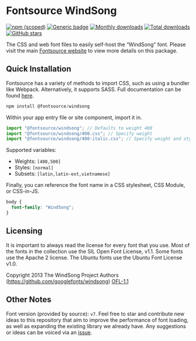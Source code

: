 # Fontsource WindSong

[![npm (scoped)](https://img.shields.io/npm/v/@fontsource/windsong?color=brightgreen)](https://www.npmjs.com/package/@fontsource/windsong) [![Generic badge](https://img.shields.io/badge/fontsource-passing-brightgreen)](https://github.com/fontsource/fontsource) [![Monthly downloads](https://badgen.net/npm/dm/@fontsource/windsong)](https://github.com/fontsource/fontsource) [![Total downloads](https://badgen.net/npm/dt/@fontsource/windsong)](https://github.com/fontsource/fontsource) [![GitHub stars](https://img.shields.io/github/stars/fontsource/fontsource.svg?style=social&label=Star)](https://github.com/fontsource/fontsource/stargazers)

The CSS and web font files to easily self-host the “WindSong” font. Please visit the main [Fontsource website](https://fontsource.org/fonts/windsong) to view more details on this package.

## Quick Installation

Fontsource has a variety of methods to import CSS, such as using a bundler like Webpack. Alternatively, it supports SASS. Full documentation can be found [here](https://fontsource.org/docs/getting-started/introduction).

```javascript
npm install @fontsource/windsong
```

Within your app entry file or site component, import it in.

```javascript
import "@fontsource/windsong"; // Defaults to weight 400
import "@fontsource/windsong/400.css"; // Specify weight
import "@fontsource/windsong/400-italic.css"; // Specify weight and style

```

Supported variables:
- Weights: `[400,500]`
- Styles: `[normal]`
- Subsets: `[latin,latin-ext,vietnamese]`

Finally, you can reference the font name in a CSS stylesheet, CSS Module, or CSS-in-JS.

```css
body {
  font-family: "WindSong";
}
```

## Licensing
It is important to always read the license for every font that you use.
Most of the fonts in the collection use the SIL Open Font License, v1.1. Some fonts use the Apache 2 license. The Ubuntu fonts use the Ubuntu Font License v1.0.

Copyright 2013 The WindSong Project Authors (https://github.com/googlefonts/windsong)
[OFL-1.1](http://scripts.sil.org/OFL)

## Other Notes
Font version (provided by source): `v7`.
Feel free to star and contribute new ideas to this repository that aim to improve the performance of font loading, as well as expanding the existing library we already have. Any suggestions or ideas can be voiced via an [issue](https://github.com/fontsource/fontsource/issues).